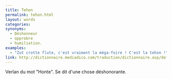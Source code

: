 ```yaml
---
title: Tehon
permalink: tehon.html
layout: words
categories:
synonyms:
  - Déshonneur
  - opprobre
  - humiliation.
examples:
  - "Zut crotte flute, c'est vraiment la méga-foire ! C'est la tehon !"
link: http://dictionnaire.mediadico.com/traduction/dictionnaire.asp/definition/honte/2006
---
```


Verlan du mot &quot;Honte&quot;. Se dit d'une chose déshonorante.
